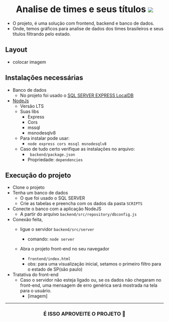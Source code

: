 <h1 align='center'>Analise de times e seus títulos <img src="https://img.icons8.com/office/16/000000/pie-chart.png"/></h1>

- O projeto, é uma solução com frontend, backend e banco de dados. 
- Onde, temos gráficos para analise de dados dos times brasileiros e seus títulos filtrando pelo estado.

## Layout

- colocar imagem 

## Instalações necessárias
- Banco de dados 
    - No projeto foi usado o [SQL SERVER EXPRESS LocalDB](https://learn.microsoft.com/pt-br/sql/database-engine/configure-windows/sql-server-express-localdb?view=sql-server-ver16)
-  [NodeJs](https://nodejs.org/en/)
    - Versão LTS 
    - Suas libs
        - Express 
        - Cors
        - mssql
        - msnodesqlv8
    - Para instalar pode usar:
        - ``` node express cors mssql msnodesqlv8 ```
    - Caso de tudo certo verifique as instalações no arquivo:
        - ``` backend/package.json```
        - Propriedade: ``` dependencies ```


## Execução do projeto
- Clone o projeto
- Tenha um banco de dados 
    - O que foi usado o SQL SERVER
    - Crie as tabelas e preencha com os dados da pasta ``` SCRIPTS ```
- Conecte o banco com a aplicação NodeJS
    - A partir do arquivo ``` backend/src/repository/dbconfig.js ```
- Conexão feita,
    - ligue o servidor ``` backend/src/server ```  
        - comando: ``` node server ``` 

    - Abra o projeto front-end no seu navegador
        - ``` frontend/index.html ``` 
        - obs: para uma visualização inicial, setamos o primeiro filtro para o estado de SP(são paulo)
- Tratativa do front-end
    - Caso o servidor não esteja ligado ou, se os dados não chegaram no front-end, uma mensagem de erro genérica será mostrada na tela para o usuário.
        - [imagem]

<hr>
<h3 align='center'>É ISSO APROVEITE O PROJETO 👊</h3>